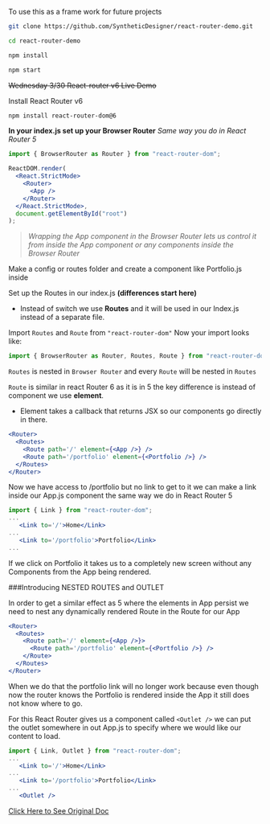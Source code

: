 To use this as a frame work for future projects
```bash
git clone https://github.com/SyntheticDesigner/react-router-demo.git
```
```bash
cd react-router-demo
```
```bash
npm install
```
```bash
npm start
```
~~Wednesday 3/30 React-router v6 Live Demo~~

Install React Router v6
```bash
npm install react-router-dom@6
```

**In your index.js set up your Browser Router**
*Same way you do in React Router 5*

```jsx
import { BrowserRouter as Router } from "react-router-dom";

ReactDOM.render(
  <React.StrictMode>
    <Router>
      <App />
    </Router>
  </React.StrictMode>,
  document.getElementById("root")
);
```

> _Wrapping the App component in the Browser Router lets us control it from inside the App component or any components inside the Browser Router_

Make a config or routes folder and create a component like Portfolio.js inside

Set up the Routes in our index.js
**(differences start here)**

- Instead of switch we use **Routes** and it will be used in our Index.js instead of a separate file.

Import `Routes` and `Route` from `"react-router-dom"`
Now your import looks like:

```jsx
import { BrowserRouter as Router, Routes, Route } from "react-router-dom";
```

`Routes` is nested in `Browser Router` and every `Route` will be nested in `Routes`

`Route` is similar in react Router 6 as it is in 5 the key difference is instead of component we use **element**.

- Element takes a callback that returns JSX so our components go directly in there.

```jsx
<Router>
  <Routes>
    <Route path='/' element={<App />} />
    <Route path='/portfolio' element={<Portfolio />} />
  </Routes>
</Router>
```

Now we have access to /portfolio but no link to get to it we can make a link inside our App.js component the same way we do in React Router 5

```jsx
import { Link } from "react-router-dom";
...
   <Link to='/'>Home</Link>
...
   <Link to='/portfolio'>Portfolio</Link>
...
```

If we click on Portfolio it takes us to a completely new screen without any Components from the App being rendered.

###Introducing NESTED ROUTES and OUTLET

In order to get a similar effect as 5 where the elements in App persist we need to nest any dynamically rendered Route in the Route for our App

```jsx
<Router>
  <Routes>
    <Route path='/' element={<App />}>
      <Route path='/portfolio' element={<Portfolio />} />
    </Route>
  </Routes>
</Router>
```

When we do that the portfolio link will no longer work because even though now the router knows the Portfolio is rendered inside the App it still does not know where to go.

For this React Router gives us a component called `<Outlet />` we can put the outlet somewhere in out App.js to specify where we would like our content to load.

```jsx
import { Link, Outlet } from "react-router-dom";
...
   <Link to='/'>Home</Link>
...
   <Link to='/portfolio'>Portfolio</Link>
...
   <Outlet />
```
[Click Here to See Original Doc](https://docs.google.com/document/d/1dX9Gz9ohRPi9nonCuOHXT2NPygop_u7ehjoovhB2hi8/edit?usp=sharing)